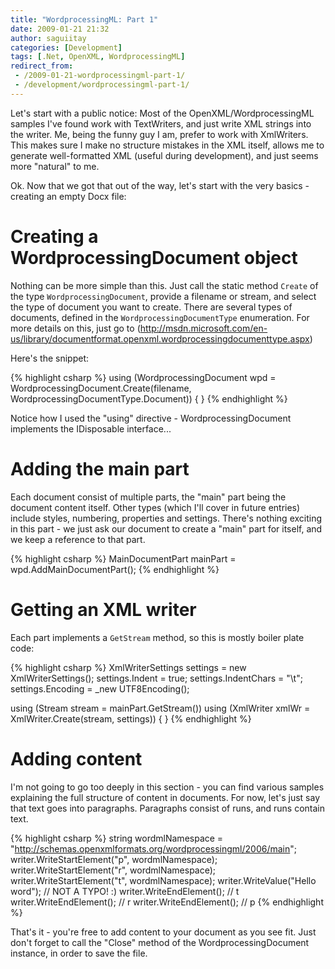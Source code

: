 ```yaml
---
title: "WordprocessingML: Part 1"
date: 2009-01-21 21:32
author: saguiitay
categories: [Development]
tags: [.Net, OpenXML, WordprocessingML]
redirect_from:
 - /2009-01-21-wordprocessingml-part-1/
 - /development/wordprocessingml-part-1/
---
```

Let's start with a public notice: Most of the OpenXML/WordprocessingML samples I've found work with TextWriters, 
and just write XML strings into the writer. Me, being the funny guy I am, prefer to work with XmlWriters. 
This makes sure I make no structure mistakes in the XML itself, allows me to generate well-formatted XML (useful during development),
and just seems more "natural" to me.

Ok. Now that we got that out of the way, let's start with the very basics - creating an empty Docx file:

# Creating a WordprocessingDocument object

Nothing can be more simple than this. Just call the static method `Create` of the type `WordprocessingDocument`, provide a filename or stream, 
and select the type of document you want to create. There are several types of documents, defined in the `WordprocessingDocumentType` enumeration. 
For more details on this, just go to (http://msdn.microsoft.com/en-us/library/documentformat.openxml.wordprocessingdocumenttype.aspx)

Here's the snippet:

{% highlight csharp %}
using (WordprocessingDocument wpd = WordprocessingDocument.Create(filename, WordprocessingDocumentType.Document))
{
}
{% endhighlight %}

Notice how I used the "using" directive - WordprocessingDocument implements the IDisposable interface...

# Adding the main part

Each document consist of multiple parts, the "main" part being the document content itself. 
Other types (which I'll cover in future entries) include styles, numbering, properties and settings. 
There's nothing exciting in this part - we just ask our document to create a "main" part for itself, and we keep a reference to that part.

{% highlight csharp %}
MainDocumentPart mainPart = wpd.AddMainDocumentPart();
{% endhighlight %}

# Getting an XML writer

Each part implements a `GetStream` method, so this is mostly boiler plate code:

{% highlight csharp %}
XmlWriterSettings settings = new XmlWriterSettings();
settings.Indent = true;
settings.IndentChars = "\t";
settings.Encoding = _new UTF8Encoding();

using (Stream stream = mainPart.GetStream())
using (XmlWriter xmlWr = XmlWriter.Create(stream, settings))
{
}
{% endhighlight %}

# Adding content

I'm not going to go too deeply in this section - you can find various samples explaining the full structure of content in documents. 
For now, let's just say that text goes into paragraphs. Paragraphs consist of runs, and runs contain text.

{% highlight csharp %}
string wordmlNamespace = "http://schemas.openxmlformats.org/wordprocessingml/2006/main";
writer.WriteStartElement("p", wordmlNamespace);
writer.WriteStartElement("r", wordmlNamespace);
writer.WriteStartElement("t", wordmlNamespace);
writer.WriteValue("Hello word"); // NOT A TYPO! :)
writer.WriteEndElement(); // t
writer.WriteEndElement(); // r
writer.WriteEndElement(); // p
{% endhighlight %}

That's it - you're free to add content to your document as you see fit. Just don't forget to call the "Close" method of the WordprocessingDocument 
instance, in order to save the file.

